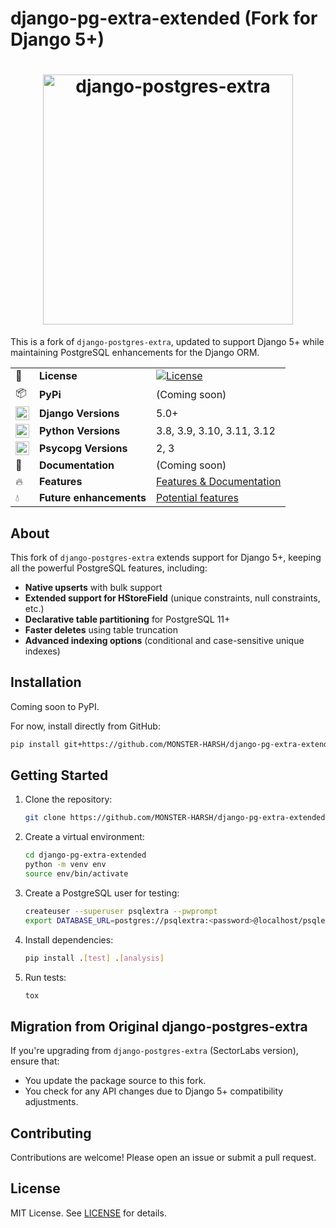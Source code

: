 # django-pg-extra-extended (Fork for Django 5+)

<h1 align="center">
  <img width="400" src="https://i.imgur.com/79S6OVM.png" alt="django-postgres-extra">
</h1>

This is a fork of `django-postgres-extra`, updated to support Django 5+ while maintaining PostgreSQL enhancements for the Django ORM.

|  |  |  |
|--------------------|---------------------|-------------------------------------------------------------------------------------------------------------------------------------------------------------------------|
| :memo: | **License** | [![License](https://img.shields.io/:license-mit-blue.svg)](http://doge.mit-license.org) |
| :package: | **PyPi** | (Coming soon) |
| <img src="https://cdn.iconscout.com/icon/free/png-256/django-1-282754.png" width="22px" height="22px" align="center" /> | **Django Versions** | 5.0+ |
| <img src="https://cdn3.iconfinder.com/data/icons/logos-and-brands-adobe/512/267_Python-512.png" width="22px" height="22px" align="center" /> | **Python Versions** | 3.8, 3.9, 3.10, 3.11, 3.12 |
| <img src="https://pbs.twimg.com/profile_images/1152122059/psycopg-100_400x400.png" width="22px" height="22px" align="center" /> | **Psycopg Versions** | 2, 3 |
| :book: | **Documentation** | (Coming soon) |
| :fire: | **Features** | [Features & Documentation](https://github.com/MONSTER-HARSH/django-pg-extra-extended/) |
| :droplet: | **Future enhancements** | [Potential features](https://github.com/MONSTER-HARSH/django-pg-extra-extended/issues?q=is%3Aopen+is%3Aissue+label%3Aenhancement) |

## About

This fork of `django-postgres-extra` extends support for Django 5+, keeping all the powerful PostgreSQL features, including:

- **Native upserts** with bulk support
- **Extended support for HStoreField** (unique constraints, null constraints, etc.)
- **Declarative table partitioning** for PostgreSQL 11+
- **Faster deletes** using table truncation
- **Advanced indexing options** (conditional and case-sensitive unique indexes)

## Installation

Coming soon to PyPI.

For now, install directly from GitHub:

```sh
pip install git+https://github.com/MONSTER-HARSH/django-pg-extra-extended.git
```

## Getting Started

1. Clone the repository:

   ```sh
   git clone https://github.com/MONSTER-HARSH/django-pg-extra-extended.git
   ```

2. Create a virtual environment:

   ```sh
   cd django-pg-extra-extended
   python -m venv env
   source env/bin/activate
   ```

3. Create a PostgreSQL user for testing:

   ```sh
   createuser --superuser psqlextra --pwprompt
   export DATABASE_URL=postgres://psqlextra:<password>@localhost/psqlextra
   ```

4. Install dependencies:

   ```sh
   pip install .[test] .[analysis]
   ```

5. Run tests:

   ```sh
   tox
   ```

## Migration from Original django-postgres-extra

If you're upgrading from `django-postgres-extra` (SectorLabs version), ensure that:

- You update the package source to this fork.
- You check for any API changes due to Django 5+ compatibility adjustments.

## Contributing

Contributions are welcome! Please open an issue or submit a pull request.

## License

MIT License. See [LICENSE](LICENSE) for details.

